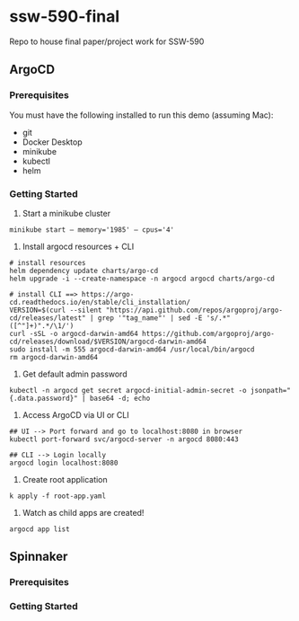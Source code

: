 # ssw-590-final
Repo to house final paper/project work for SSW-590

## ArgoCD

### Prerequisites
You must have the following installed to run this demo (assuming Mac):
* git
* Docker Desktop
* minikube
* kubectl
* helm


### Getting Started
1. Start a minikube cluster
```
minikube start — memory='1985' — cpus='4'
```
1. Install argocd resources + CLI
```
# install resources
helm dependency update charts/argo-cd
helm upgrade -i --create-namespace -n argocd argocd charts/argo-cd

# install CLI ==> https://argo-cd.readthedocs.io/en/stable/cli_installation/
VERSION=$(curl --silent "https://api.github.com/repos/argoproj/argo-cd/releases/latest" | grep '"tag_name"' | sed -E 's/.*"([^"]+)".*/\1/')
curl -sSL -o argocd-darwin-amd64 https://github.com/argoproj/argo-cd/releases/download/$VERSION/argocd-darwin-amd64
sudo install -m 555 argocd-darwin-amd64 /usr/local/bin/argocd
rm argocd-darwin-amd64
```
1. Get default admin password
```
kubectl -n argocd get secret argocd-initial-admin-secret -o jsonpath="{.data.password}" | base64 -d; echo
```
1. Access ArgoCD via UI or CLI
```
## UI --> Port forward and go to localhost:8080 in browser
kubectl port-forward svc/argocd-server -n argocd 8080:443

## CLI --> Login locally
argocd login localhost:8080
```
1. Create root application
```
k apply -f root-app.yaml
```
1. Watch as child apps are created!
```
argocd app list
```

## Spinnaker

### Prerequisites

### Getting Started
